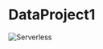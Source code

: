 # DataProject1
![Serverless](https://img.shields.io/badge/-TXT-FD5750?style=flat-square&logo=Serverless&logoColor=magenta)
